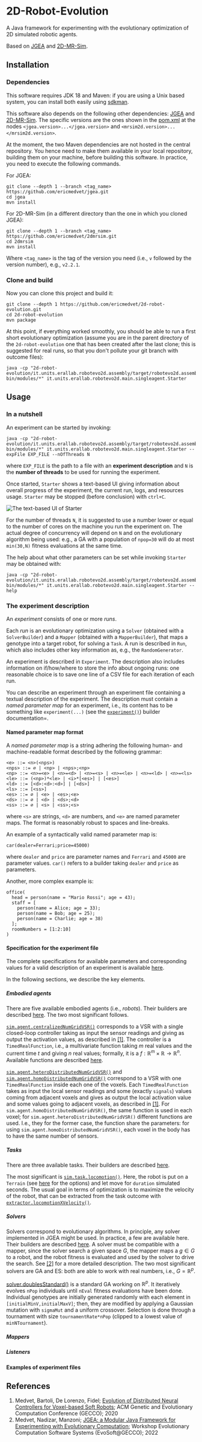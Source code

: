 # 2D-Robot-Evolution
A Java framework for experimenting with the evolutionary optimization of 2D simulated robotic agents.

Based on [JGEA](https://github.com/ericmedvet/jgea) and [2D-MR-Sim](https://github.com/ericmedvet/2dmrsim).

## Installation

### Dependencies

This software requires JDK 18 and Maven: if you are using a Unix based system, you can install both easily using [sdkman](https://sdkman.io/).

This software also depends on the following other dependencies: [JGEA](https://github.com/ericmedvet/jgea) and [2D-MR-Sim](https://github.com/ericmedvet/2dmrsim).
The specific versions are the ones shown in the [pom.xml](pom.xml) at the nodes `<jgea.version>...</jgea.version>` and `<mrsim2d.version>...</mrsim2d.version>`.

At the moment, the two Maven dependencies are not hosted in the central repository.
You hence need to make them available in your local repository, building them on your machine, before building this software.
In practice, you need to execute the following commands.

For JGEA:
```shell
git clone --depth 1 --branch <tag_name> https://github.com/ericmedvet/jgea.git
cd jgea
mvn install
```

For 2D-MR-Sim (in a different directory than the one in which you cloned JGEA):
```shell
git clone --depth 1 --branch <tag_name> https://github.com/ericmedvet/2dmrsim.git
cd 2dmrsim
mvn install
```

Where `<tag_name>` is the tag of the version you need (i.e., `v` followed by the version number), e.g., `v2.2.1`.

### Clone and build

Now you can clone this project and build it:
```shell
git clone --depth 1 https://github.com/ericmedvet/2d-robot-evolution.git
cd 2d-robot-evolution
mvn package
```

At this point, if everything worked smoothly, you should be able to run a first short evolutionary optimization (assume you are in the parent directory of the `2d-robot-evolution` one that has been created after the last clone; this is suggested for real runs, so that you don't pollute your git branch with outcome files):
```shell
java -cp "2d-robot-evolution/it.units.erallab.robotevo2d.assembly/target/robotevo2d.assembly-bin/modules/*" it.units.erallab.robotevo2d.main.singleagent.Starter
```

## Usage

### In a nutshell

An experiment can be started by invoking:
```shell
java -cp "2d-robot-evolution/it.units.erallab.robotevo2d.assembly/target/robotevo2d.assembly-bin/modules/*" it.units.erallab.robotevo2d.main.singleagent.Starter --expFile EXP_FILE --nOfThreads N
```
where `EXP_FILE` is the path to a file with an **experiment description** and `N` is the **number of threads** to be used for running the experiment.

Once started, `Starter` shows a text-based UI giving information about overall progress of the experiment, the current run, logs, and resources usage.
`Starter` may be stopped (before conclusion) with `ctrl+C`.

![The text-based UI of `Starter`](assets/sample-run.png)

For the number of threads `N`, it is suggested to use a number lower or equal to the number of cores on the machine you run the experiment on.
The actual degree of concurrency will depend on `N` and on the evolutionary algorithm being used: e.g., a GA with a population of `npop=30` will do at most `min(30,N)` fitness evaluations at the same time.

The help about what other parameters can be set while invoking `Starter` may be obtained with:
```shell
java -cp "2d-robot-evolution/it.units.erallab.robotevo2d.assembly/target/robotevo2d.assembly-bin/modules/*" it.units.erallab.robotevo2d.main.singleagent.Starter --help
```

### The experiment description

An *experiment* consists of one or more *runs*.

Each *run* is an evolutionary optimization using a `Solver` (obtained with a `SolverBuilder`) and a `Mapper` (obtained with a `MapperBuilder`), that maps a genotype into a target robot, for solving a `Task`.
A run is described in `Run`, which also includes other key information as, e.g., the `RandomGenerator`.

An experiment is described in `Experiment`.
The description also includes information on if/how/where to store the info about ongoing runs: one reasonable choice is to save one line of a CSV file for each iteration of each run.

You can describe an experiment through an experiment file containing a textual description of the experiment.
The description must contain a *named parameter map* for an experiment, i.e., its content has to be something like `experiment(...)` (see the [`experiment()`](assets/builder-help.md#builder-experiment)) builder documentation=. 

#### Named parameter map format

A *named parameter map* is a string adhering the following human- and machine-readable format described by the following grammar:
```
<e> ::= <n>(<nps>)
<nps> ::= ∅ | <np> | <nps>;<np>
<np> ::= <n>=<e> | <n>=<d> | <n>=<s> | <n>=<le> | <n>=<ld> | <n>=<ls>
<le> ::= (<np>)*<le> | <i>*[<es>] | [<es>]
<ld> ::= [<d>:<d>:<d>] | [<ds>]
<ls> ::= [<ss>]
<es> ::= ∅ | <e> | <es>;<e>
<ds> ::= ∅ | <d> | <ds>;<d>
<ss> ::= ∅ | <s> | <ss>;<s>
```
where `<s>` are strings, `<d>` are numbers, and `<e>` are named parameter maps.
The format is reasonably robust to spaces and line-breaks.

An example of a syntactically valid named parameter map is:
```
car(dealer=Ferrari;price=45000)
```
where `dealer` and `price` are parameter names and `Ferrari` and `45000` are parameter values.
`car()` refers to a builder taking `dealer` and `price` as parameters.

Another, more complex example is:
```
office(
  head = person(name = "Mario Rossi"; age = 43);
  staff = [
    person(name = Alice; age = 33);
    person(name = Bob; age = 25);
    person(name = Charlie; age = 38)
  ];
  roomNumbers = [1:2:10]  
)
```

#### Specification for the experiment file

The complete specifications for available parameters and corresponding values for a valid description of an experiment is available [here](assets/builder-help.md).

In the following sections, we describe the key elements.

##### Embodied agents

There are five available embodied agents (i.e., *robots*).
Their builders are described [here](assets/builder-help.md#package-simagent).
The two most significant follows.

[`sim.agent.centralizedNumGridVSR()`](assets/builder-help.md#builder-simagentcentralizednumgridvsr) corresponds to a VSR with a single closed-loop controller taking as input the sensor readings and giving as output the activation values, as described in [[1]](#2020-c-mbdf-evolution).
The controller is a `TimedRealFunction`, i.e., a multivariate function taking $m$ real values and the current time $t$ and giving $n$ real values; formally, it is a $f: \mathbb{R}^m \times \mathbb{R} \to \mathbb{R}^n$.
Available functions are described [here](assets/builder-help.md#package-simfunction).

[`sim.agent.heteroDistributedNumGridVSR()`](assets/builder-help.md#builder-simagentheterodistributednumgridvsr) and [`sim.agent.homoDistributedNumGridVSR()`](assets/builder-help.md#builder-simagenthomodistributednumgridvsr) correspond to a VSR with one `TimedRealFunction` inside each one of the voxels.
Each `TimedRealFunction` takes as input the local sensor readings and some (exactly `signals`) values coming from adjacent voxels and gives as output the local activation value and some values going to adjacent voxels, as described in [[1]](#2020-c-mbdf-evolution).
For `sim.agent.homoDistributedNumGridVSR()`, the same function is used in each voxel; for `sim.agent.heteroDistributedNumGridVSR()` different functions are used.
I.e., they for the former case, the function share the parameters: for using `sim.agent.homoDistributedNumGridVSR()`, each voxel in the body has to have the same number of sensors.

##### Tasks

There are three available tasks.
Their builders are described [here](assets/builder-help.md#package-simtask).

The most significant is [`sim.task.locomotion()`](assets/builder-help.md#builder-simtasklocomotion).
Here, the robot is put on a `Terrain` (see [here](assets/builder-help.md#package-simterrain) for the options) and let move for `duration` simulated seconds.
The usual goal in terms of optimization is to maximize the velocity of the robot, that can be extracted from the task outcome with [`extractor.locomotionXVelocity()`](assets/builder-help.md#builder-extractorlocomotionxvelocity).

##### Solvers

Solvers correspond to evolutionary algorithms.
In principle, any solver implemented in JGEA might be used.
In practice, a few are available here.
Their builders are described [here](assets/builder-help.md#package-solver).
A solver must be compatible with a mapper, since the solver search a given space $G$, the mapper maps a $g \in G$ to a robot, and the robot fitness is evaluated and used by the solver to drive the search.
See [[2]](#2022-c-mnm-jgea) for a more detailed description.
The two most significant solvers are GA and ES: both are able to work with real numbers, i.e., $G = \mathbb{R}^p$.

[solver.doublesStandard()](assets/builder-help.md#builder-solverdoublesstandard) is a standard GA working on $\mathbb{R}^p$.
It iteratively evolves `nPop` individuals until `nEval` fitness evaluations have been done.
Individual genotypes are initially generated randomly with each element in `[initialMinV,initialMaxV]`; then, they are modified by applying a Gaussian mutation with `sigmaMut` and a uniform crossover.
Selection is done through a tournament with size `tournamentRate*nPop` (clipped to a lowest value of `minNTournament`).

##### Mappers

##### Listeners

#### Examples of experiment files

## References
1. <a name="2020-c-mbdf-evolution"></a> Medvet, Bartoli, De Lorenzo, Fidel; [Evolution of Distributed Neural Controllers for Voxel-based Soft Robots](https://medvet.inginf.units.it/publications/2020-c-mbdf-evolution/); ACM Genetic and Evolutionary Computation Conference (GECCO); 2020
2. <a name="2022-c-mnm-jgea"></a>Medvet, Nadizar, Manzoni; [JGEA: a Modular Java Framework for Experimenting with Evolutionary Computation](https://medvet.inginf.units.it/publications/2022-c-mnm-jgea/); Workshop Evolutionary Computation Software Systems (EvoSoft@GECCO); 2022